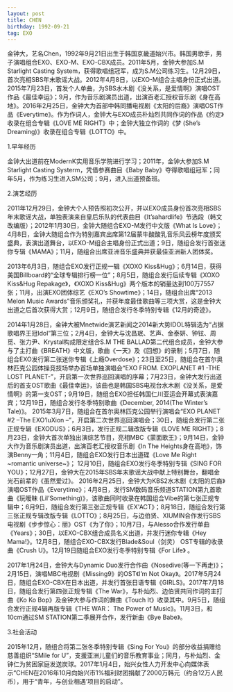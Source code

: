 ```yaml
---
layout: post
title: CHEN
birthday: 1992-09-21 
tag: EXO
---
```


金钟大，艺名Chen，1992年9月21日出生于韩国京畿道始兴市。韩国男歌手，男子演唱组合EXO、EXO-M、EXO-CBX成员。2011年5月，金钟大参加S.M Starlight Casting System，获得歌唱组冠军，成为S.M公司练习生。12月29日，首次亮相SBS年末歌谣大战。2012年4月8日，以EXO-M组合主唱身份正式出道。2015年7月23日，首发个人单曲，为SBS水木剧《没关系，是爱情啊》演唱OST作品《最佳幸运》；9月，作为音乐剧演员出道，出演百老汇授权音乐剧《身在高地》。2016年2月25日，金钟大为首部中韩同播电视剧《太阳的后裔》演唱OST作品《Everytime》。作为作词人，金钟大与EXO成员朴灿烈共同作词的作品《约定》收录在组合专辑《LOVE ME RIGHT》中；金钟大独立作词的《梦 (She’s Dreaming)》收录在组合专辑《LOTTO》中。

1.早年经历

金钟大出道前在ModernK实用音乐学院进行学习；2011年，金钟大参加S.M Starlight Casting Systerm，凭借参赛曲目《Baby Baby》夺得歌唱组冠军；同年5月，作为练习生进入SM公司；9月，进入出道预备班。

2.演艺经历

2011年12月29日，金钟大个人预告照初次公开，并以EXO成员身份首次亮相SBS年末歌谣大战，单独表演来自皇后乐队的代表曲目《It’sahardlife》节选段（韩文改编版）；2012年1月30日，金钟大随组合EXO-M发行中文版《What Is Love》；4月8日，金钟大随组合作为特别嘉宾出席第12届蒙牛酸酸乳音乐风云榜年度颁奖盛典，表演出道舞台，以EXO-M组合主唱身份正式出道；9日，随组合发行首张迷你专辑《MAMA》；11月，随组合出席亚洲音乐盛典并获最佳亚洲新人团体奖。 

2013年6月3日，随组合EXO发行正规一辑《XOXO Kiss&Hug》；6月14日，获得美国Billboard的“全球专辑排行榜一位”；8月5日，随组合发行后续专辑《XOXO Kiss&Hug Repakage》，《XOXO Kiss&Hug》两个版本的销量达到100万7557张；11月，出演EXO团体综艺《EXO’s Showtime》；14日，随组合出席“2013 Melon Music Awards”音乐颁奖礼，并获年度最佳歌曲等三项大赏，这是金钟大出道之后首次获得大赏；12月9日，随组合发行冬季特别专辑《12月的奇迹》。 

2014年1月28日，金钟大被Mnetwide演艺新闻之2014新大势IDOL特辑选为“占据歌唱界王冠Idol”第三位；2月4日，金钟大与沈昌珉、艺声、金泰妍、钟铉、周觅、张力尹、Krystal构成限定组合S.M THE BALLAD第二代组合成员，金钟大参与了主打曲《BREATH》中文版，歌曲《一天》及《回想》的录制；5月7日，随组合EXO发行第二张迷你专辑《上瘾Overdose》；23日至25日，随组合在首尔奥林匹克公园体操竞技场举办首场单独演唱会“EXO FROM. EXOPLANET #1 -THE LOST PLANET-”，开启第一次世界巡回演唱的序幕；7月23日，金钟大发行出道后的首支OST歌曲《最佳幸运》，该曲也是韩国SBS电视台水木剧《没关系，是爱情啊》的第一支OST；9月19日，随组合EXO担任韩国仁川亚运会开幕式表演嘉宾；12月19日，随组合发行冬季特别歌曲《December, 2014(The Winter’s Tale)》。 2015年3月7日，随组合在首尔奥林匹克公园举行演唱会“EXO PLANET #2 –The EXO’luXion –”，开启第二次世界巡回演唱会；30日，随组合发行第二张正规专辑《EXODUS》；6月3日，发行正规二辑改版专辑《LOVE ME RIGHT》；8月23日，金钟大首次单独出演综艺节目，亮相MBC《蒙面歌王》；9月14日，金钟大作为音乐剧演员出道，出演百老汇授权音乐剧《In The Heights身在高地》，饰演Benny一角；11月4日，随组合EXO发行日本出道碟《Love Me Right ~romantic universe~》； 12月10日，随组合EXO发行冬季特别专辑《SING FOR YOU》；12月27日，金钟大在2015年SBS年末歌谣大战中献上特别舞台，翻唱金光石前辈的《虽然爱过》。
2016年2月25日，金钟大为KBS2水木剧《太阳的后裔》演唱OST作品《Everytime》；4月8日，发行SM数码音乐频道STATION第九首歌曲《玩暧昧 (Lil’Something)》，该歌曲同时收录在韩国组合Vibe的第七张正规专辑中；6月9日，随组合发行第三张正规专辑《EX'ACT》；8月18日，随组合发行第三张正规专辑改版专辑《LOTTO》；8月25日，与边伯贤、XIUMIN合作发行SBS电视剧《步步惊心：丽》OST《为了你》；10月7日，与Alesso合作发行单曲《Years》；30日，以EXO-CBX组合成员名义出道，并发行迷你专辑《Hey Mama!》。12月8日，随组合EXO-CBX发行Blade&Soul（剑灵） OST专辑的收录曲《Crush U》。12月19日随组合EXO发行冬季特别专辑《For Life》 。

2017年1月24日，金钟大与Dynamic Duo发行合作曲《Nosedive(等一下再走)》；2月15日，演唱MBC电视剧《Missing9》的OST《I’m Not Okay》。2017年5月24日，随组合EXO-CBX在日本出道，并发行首张日语专辑《GIRLS》。2017年7月18日，随组合发行第四张正规专辑《The War》，与朴灿烈、边伯贤共同作词的主打曲《Ko Ko Bop》及金钟大参与作词的舞曲《Touch It》收录其中。9月5日，随组合发行正规4辑再版专辑《THE WAR： The Power of Music》。11月3日，和10cm通过SM STATION第二季展开合作，发行新曲《Bye Babe》。

3.社会活动

2015年12月，随组合将第二张冬季特别专辑《Sing For You》的部分收益捐赠给慈善组织“SMile for U”，支援亚洲儿童们的音乐教育事业；同月，与朴灿烈、金钟仁为贫困家庭发送炭球。2017年1月4日，始兴女性人力开发中心向媒体表示“CHEN在2016年10月向始兴市1%福利财团捐献了2000万韩元（约合12万人民币），用于“青年，与创业相遇’项目的启动”。
